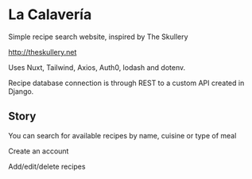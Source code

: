 # La Calavería

Simple recipe search website, inspired by The Skullery

http://theskullery.net

Uses Nuxt, Tailwind, Axios, Auth0, lodash and dotenv.

Recipe database connection is through REST to a custom API created in Django.

## Story

You can search for available recipes by name, cuisine or type of meal

Create an account

Add/edit/delete recipes